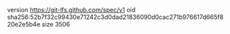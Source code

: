version https://git-lfs.github.com/spec/v1
oid sha256:52b7f32c99430e71242c3d0dad21836090d0cac271b976617d665f820e2e5b4e
size 3506
